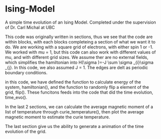 # Ising-Model
A simple time evolution of an Ising Model. Completed under the supervision of Dr. Carl Michal at UBC

This code was originally written in sections, thus we see that the code are within blocks, with each blocks completeing a section of what we want it to do. 
We are working with a square grid of electrons, with either spin 1 or -1. We worked with mu = 1, but this code can also work with different values of mu, and with different grid sizes. We assume ther are no external fields, which simplifies the hamiltonian into H(\sigma )=-J \sum \sigma _{i}\sigma _{j}. In this code, we also assumed J = 1. 
The edges are delt as periodic boundary conditions. 

in this code, we have defined the function to calculate energy of the system, hamiltonian(), and the function to randomly flip a element of the grid, flip(). These funcitons feeds into the code that did the time evolution, time_evo(). 

In the last 2 sections, we can calculate the average magnetic moment of a list of temperature through curie_temperature(), then plot the average magnetic moment to estimate the curie temperature. 

The last section give us the ability to generate a animation of the time evolution of the grid. 
